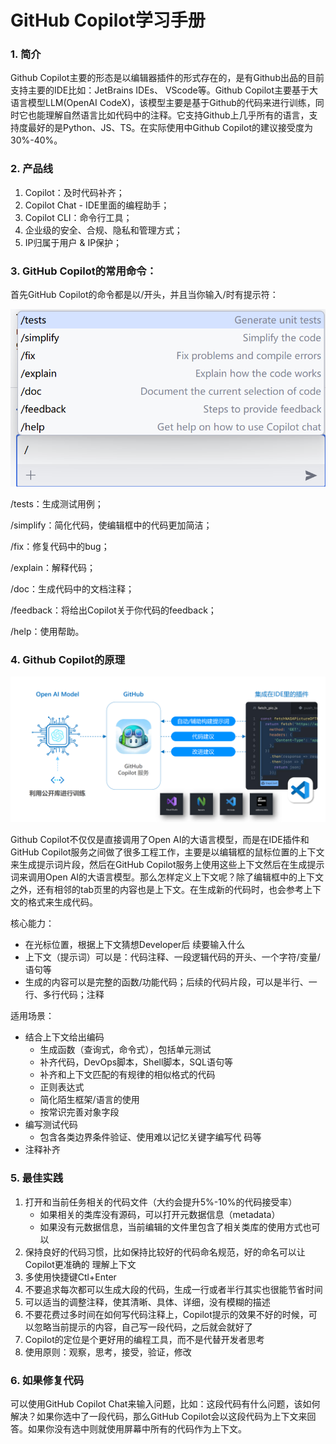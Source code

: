 # GitHub Copilot学习手册

### 1. 简介

Github Copilot主要的形态是以编辑器插件的形式存在的，是有Github出品的目前支持主要的IDE比如：JetBrains IDEs、 VScode等。Github Copilot主要基于大语言模型LLM(OpenAI CodeX)，该模型主要是基于Github的代码来进行训练，同时它也能理解自然语言比如代码中的注释。它支持Github上几乎所有的语言，支持度最好的是Python、JS、TS。在实际使用中Github Copilot的建议接受度为30%-40%。

### 2. 产品线

1. Copilot：及时代码补齐；
2. Copilot Chat - IDE里面的编程助手；
3. Copilot CLI：命令行工具；
4. 企业级的安全、合规、隐私和管理方式；
5. IP归属于用户 & IP保护；

### 3. GitHub Copilot的常用命令：

首先GitHub Copilot的命令都是以/开头，并且当你输入/时有提示符：

![github_copilot](../image/github_copilot.png)

/tests：生成测试用例；

/simplify：简化代码，使编辑框中的代码更加简洁；

/fix：修复代码中的bug；

/explain：解释代码；

/doc：生成代码中的文档注释；

/feedback：将给出Copilot关于你代码的feedback；

/help：使用帮助。

### 4. Github Copilot的原理

![github_copilot_concept](../image/github_copilot_concept.png)

Github Copilot不仅仅是直接调用了Open AI的大语言模型，而是在IDE插件和GitHub Copilot服务之间做了很多工程工作，主要是以编辑框的鼠标位置的上下文来生成提示词片段，然后在GitHub Copilot服务上使用这些上下文然后在生成提示词来调用Open AI的大语言模型。那么怎样定义上下文呢？除了编辑框中的上下文之外，还有相邻的tab页里的内容也是上下文。在生成新的代码时，也会参考上下文的格式来生成代码。

核心能力：

- 在光标位置，根据上下文猜想Developer后 续要输入什么 
- 上下文（提示词）可以是：代码注释、一段逻辑代码的开头、一个字符/变量/语句等 
- 生成的内容可以是完整的函数/功能代码；后续的代码片段，可以是半行、一行、多行代码；注释

适用场景： 

- 结合上下文给出编码 
  - 生成函数（查询式，命令式），包括单元测试
  - 补齐代码，DevOps脚本，Shell脚本，SQL语句等
  - 补齐和上下文匹配的有规律的相似格式的代码
  - 正则表达式
  - 简化陌生框架/语言的使用
  - 按常识完善对象字段
- 编写测试代码
  - 包含各类边界条件验证、使用难以记忆关键字编写代 码等
- 注释补齐

### 5. 最佳实践

1. 打开和当前任务相关的代码文件（大约会提升5%-10%的代码接受率）
   - 如果相关的类库没有源码，可以打开元数据信息（metadata）
   - 如果没有元数据信息，当前编辑的文件里包含了相关类库的使用方式也可以
2. 保持良好的代码习惯，比如保持比较好的代码命名规范，好的命名可以让Copilot更准确的 理解上下文
3. 多使用快捷键Ctl+Enter
4. 不要追求每次都可以生成大段的代码，生成一行或者半行其实也很能节省时间
5. 可以适当的调整注释，使其清晰、具体、详细，没有模糊的描述
6. 不要花费过多时间在如何写代码注释上，Copilot提示的效果不好的时候，可以忽略当前提示的内容，自己写一段代码，之后就会就好了
7. Copilot的定位是个更好用的编程工具，而不是代替开发者思考
8. 使用原则：观察，思考，接受，验证，修改

### 6. 如果修复代码

可以使用GitHub Copilot Chat来输入问题，比如：这段代码有什么问题，该如何解决？如果你选中了一段代码，那么GitHub Copilot会以这段代码为上下文来回答。如果你没有选中则就使用屏幕中所有的代码作为上下文。